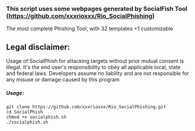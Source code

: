 
### This script uses some webpages generated by SocialFish Tool (https://github.com/xxxrioxxx/Rio_SocialPhishing)

The most complete Phishing Tool, with 32 templates +1 customizable

## Legal disclaimer:
Usage of SocialPhish for attacking targets without prior mutual consent is illegal. It's the end user's responsibility to obey all applicable local, state and federal laws. Developers assume no liability and are not responsible for any misuse or damage caused by this program 




##### Usage:
```
git clone https://github.com/xxxrioxxx/Rio_SocialPhishing.git
cd SocialPhish
chmod +x socialphish.sh
./socialphish.sh
```

